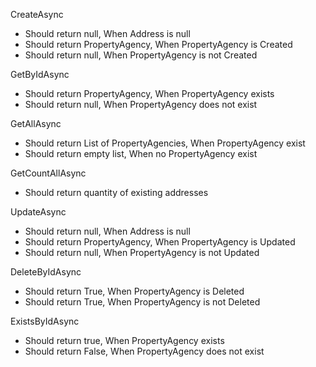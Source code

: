 CreateAsync
- Should return null, When Address is null
- Should return PropertyAgency, When PropertyAgency is Created
- Should return null, When PropertyAgency is not Created

GetByIdAsync
- Should return PropertyAgency, When PropertyAgency exists
- Should return null, When PropertyAgency does not exist

GetAllAsync
- Should return List of PropertyAgencies, When PropertyAgency exist
- Should return empty list, When no PropertyAgency exist

GetCountAllAsync
- Should return quantity of existing addresses

UpdateAsync
- Should return null, When Address is null
- Should return PropertyAgency, When PropertyAgency is Updated
- Should return null, When PropertyAgency is not Updated

DeleteByIdAsync
- Should return True, When PropertyAgency is Deleted
- Should return True, When PropertyAgency is not Deleted

ExistsByIdAsync
- Should return true, When PropertyAgency exists
- Should return False, When PropertyAgency does not exist
